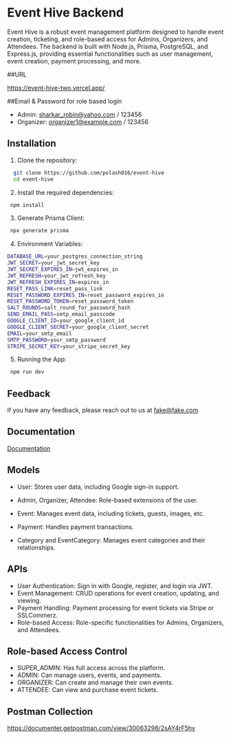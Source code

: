 # Event Hive Backend

Event Hive is a robust event management platform designed to handle event creation, ticketing, and role-based access for Admins, Organizers, and Attendees. The backend is built with Node.js, Prisma, PostgreSQL, and Express.js, providing essential functionalities such as user management, event creation, payment processing, and more.

##URL

https://event-hive-two.vercel.app/

##Email & Password for role based login

- Admin: sharkar_robin@yahoo.com / 123456
- Organizer: organizer1@example.com / 123456

## Installation

1. Clone the repository:

```bash
  git clone https://github.com/polash016/event-hive
  cd event-hive
```

2. Install the required dependencies:

```bash
 npm install
```

3. Generate Prisma Client:

```bash
 npx generate prisma
```

4. Environment Variables:

```bash
DATABASE_URL=your_postgres_connection_string
JWT_SECRET=your_jwt_secret_key
JWT_SECRET_EXPIRES_IN=jwt_expires_in
JWT_REFRESH=your_jwt_refresh_key
JWT_REFRESH_EXPIRES_IN=expires_in
RESET_PASS_LINK=reset_pass_link
RESET_PASSWORD_EXPIRES_IN=reset_password_expires_in
RESET_PASSWORD_TOKEN=reset_password_token
SALT_ROUNDS=salt_round_for_password_hash
SEND_EMAIL_PASS=smtp_email_passcode
GOOGLE_CLIENT_ID=your_google_client_id
GOOGLE_CLIENT_SECRET=your_google_client_secret
EMAIL=your_smtp_email
SMTP_PASSWORD=your_smtp_password
STRIPE_SECRET_KEY=your_stripe_secret_key

```

5. Running the App:

```bash
 npm run dev
```

## Feedback

If you have any feedback, please reach out to us at fake@fake.com

## Documentation

[Documentation](https://linktodocumentation)

## Models

- User: Stores user data, including Google sign-in support.

- Admin, Organizer, Attendee: Role-based extensions of the user.
- Event: Manages event data, including tickets, guests, images, etc.
- Payment: Handles payment transactions.
- Category and EventCategory: Manages event categories and their relationships.

## APIs

- User Authentication: Sign in with Google, register, and login via JWT.
- Event Management: CRUD operations for event creation, updating, and viewing.
- Payment Handling: Payment processing for event tickets via Stripe or SSLCommerz.
- Role-based Access: Role-specific functionalities for Admins, Organizers, and Attendees.

## Role-based Access Control

- SUPER_ADMIN: Has full access across the platform.
- ADMIN: Can manage users, events, and payments.
- ORGANIZER: Can create and manage their own events.
- ATTENDEE: Can view and purchase event tickets.

## Postman Collection

https://documenter.getpostman.com/view/30063298/2sAY4rF5hv
